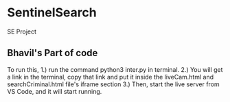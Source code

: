 # SentinelSearch
SE Project
## Bhavil's Part of code
To run this, 
1.) run the command python3 inter.py in terminal.
2.) You will get a link in the terminal, copy that link and put it inside the liveCam.html and searchCriminal.html file's iframe section
3.) Then, start the live server from VS Code, and it will start running.

